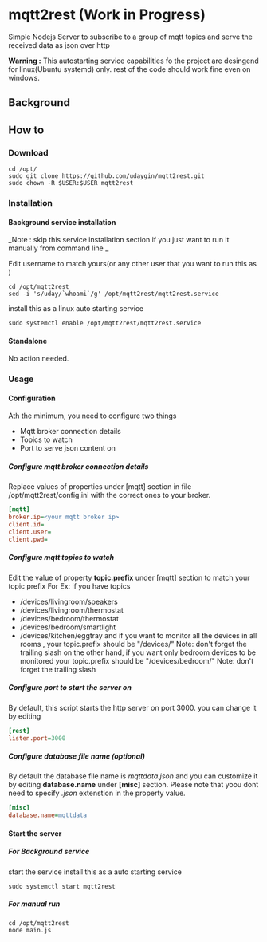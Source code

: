 # mqtt2rest (Work in Progress)
Simple Nodejs Server to subscribe to a group of mqtt topics and serve the received data as json over http

**Warning :** This autostarting service capabilities fo the project are desingend for linux(Ubuntu systemd) only. rest of the code should work fine even on windows. 

## Background 

## How to 

### Download 
  ```shell
  cd /opt/
  sudo git clone https://github.com/udaygin/mqtt2rest.git
  sudo chown -R $USER:$USER mqtt2rest
  ```
### Installation 

#### Background service installation 
_Note : skip this service installation section if you just want to run it manually from command line _

Edit username to match yours(or any other user that you want to run this as )
  ```shell
  cd /opt/mqtt2rest
  sed -i 's/uday/`whoami`/g' /opt/mqtt2rest/mqtt2rest.service
  ```
install this as a linux auto starting service 
  ```shell
  sudo systemctl enable /opt/mqtt2rest/mqtt2rest.service
```
#### Standalone 
  No action needed. 
  
### Usage 

#### Configuration

Ath the minimum, you need to configure two things

  * Mqtt broker connection details
  * Topics to watch 
  * Port to serve json content on 

##### Configure mqtt broker connection details 

Replace values of properties under [mqtt] section in file /opt/mqtt2rest/config.ini with the correct ones to your broker. 
  ```ini
  [mqtt]
  broker.ip=<your mqtt broker ip>
  client.id=
  client.user=
  client.pwd=
  ```

##### Configure mqtt topics to watch

Edit the value of property **topic.prefix** under [mqtt] section to match your topic prefix 
For Ex: if you have topics 
  * /devices/livingroom/speakers
  * /devices/livingroom/thermostat
  * /devices/bedroom/thermostat
  * /devices/bedroom/smartlight
  * /devices/kitchen/eggtray
and if you want to monitor all the devices in all rooms , your topic.prefix should be "/devices/" Note: don't forget the trailing slash 
on the other hand, if you want only bedroom devices to be monitored your topic.prefix should be "/devices/bedroom/" Note: don't forget the trailing slash 
  

##### Configure port to start the server on 

By default, this script starts the http server on port 3000. you can change it by editing 
  ```ini
  [rest]
  listen.port=3000
  ```

##### Configure database file name (optional)
By default the database file name is _mqttdata.json_ and you can customize it by editing **database.name** under **[misc]** section. Please note that yoou dont need to specify _.json_ extenstion in the property value. 

```ini
[misc]
database.name=mqttdata
```

#### Start the server

##### For Background service 
start the service  install this as a auto starting service 
  ```shell
  sudo systemctl start mqtt2rest
  ```
##### For manual run   
  ```shell
  cd /opt/mqtt2rest
  node main.js
  ```
